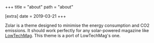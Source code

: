 +++
title = "about"
path = "about"

[extra]
date = 2019-03-21
+++

Zolar is a theme designed to minimise the energy consumption and CO2 emissions.
It should work perfectly for any solar-powered magazine like [LowTechMag](https://solar.lowtechmagazine.com/).
This theme is a port of LowTechMag's one.

